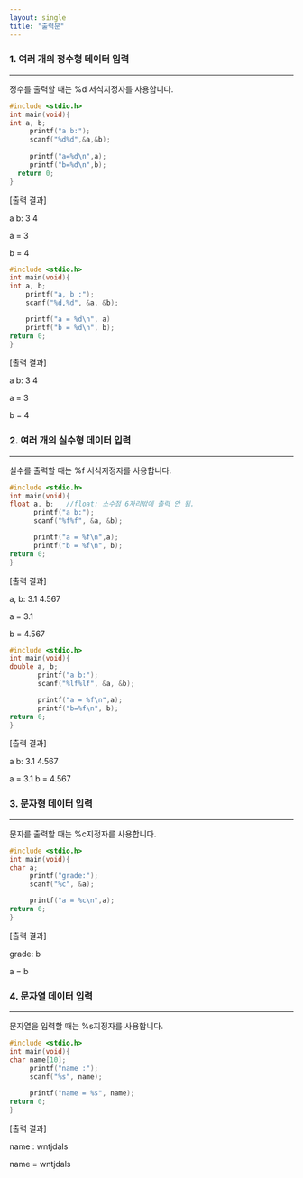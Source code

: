 ```yaml
---
layout: single
title: "출력문"
---
```


### 1. 여러 개의 정수형 데이터 입력
---
정수를 출력할 때는 %d 서식지정자를 사용합니다.
~~~C
#include <stdio.h>
int main(void){
int a, b;
     printf("a b:");
     scanf("%d%d",&a,&b); 
  
     printf("a=%d\n",a);
     printf("b=%d\n",b);
  return 0;
}
~~~

[출력 결과]

a b: 3 4

a = 3

b = 4

~~~C
#include <stdio.h>
int main(void){
int a, b;
    printf("a, b :");
    scanf("%d,%d", &a, &b);

    printf("a = %d\n", a)
    printf("b = %d\n", b);
return 0;
}
~~~

[출력 결과]

a b: 3 4

a = 3

b = 4




### 2. 여러 개의 실수형 데이터 입력
---
실수를 출력할 때는 %f 서식지정자를 사용합니다.
~~~C
#include <stdio.h>
int main(void){
float a, b;   //float: 소수점 6자리밖에 출력 안 됨.
      printf("a b:");
      scanf("%f%f", &a, &b);

      printf("a = %f\n",a);
      printf("b = %f\n", b);
return 0;
}
~~~

[출력 결과]

a, b: 3.1 4.567

a = 3.1

b = 4.567

~~~C
#include <stdio.h>
int main(void){
double a, b;
       printf("a b:");
       scanf("%lf%lf", &a, &b);

       printf("a = %f\n",a);
       printf("b=%f\n", b);
return 0;
}
~~~

[출력 결과]

a b: 3.1 4.567

a = 3.1
b = 4.567




### 3. 문자형 데이터 입력
---
문자를 출력할 때는 %c지정자를 사용합니다.
~~~C
#include <stdio.h>
int main(void){
char a;
     printf("grade:");
     scanf("%c", &a);

     printf("a = %c\n",a);
return 0;
}
~~~

[출력 결과]

grade: b

a = b




### 4. 문자열 데이터 입력
---
문자열을 입력할 때는 %s지정자를 사용합니다.
~~~C
#include <stdio.h>
int main(void){
char name[10];
     printf("name :");
     scanf("%s", name);
       
     printf("name = %s", name);
return 0;
}
~~~

[출력 결과]

name : wntjdals

name = wntjdals
